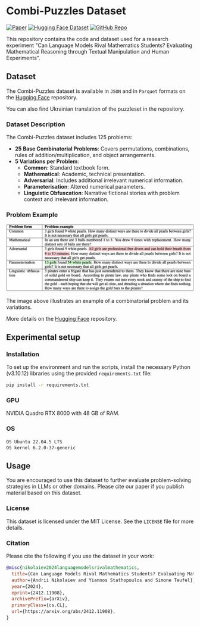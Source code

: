 # Combi-Puzzles Dataset

[![Paper](https://img.shields.io/badge/Paper-arXiv%3A2412.11908-B31B1B)](https://arxiv.org/abs/2412.11908)
[![Hugging Face Dataset](https://img.shields.io/badge/Hugging%20Face-Dataset-blue)](https://huggingface.co/datasets/andynik/combi-puzzles)
[![GitHub Repo](https://img.shields.io/badge/GitHub-Repository-181717?logo=github)](https://github.com/andynik/combi-puzzles)

This repository contains the code and dataset used for a research experiment "Can Language Models Rival Mathematics Students? Evaluating Mathematical Reasoning through Textual Manipulation and Human Experiments".

## Dataset

The Combi-Puzzles dataset is available in `JSON` and in `Parquet` formats on the [Hugging Face](https://huggingface.co/datasets/andynik/combi-puzzles) repository.

You can also find Ukrainian translation of the puzzleset in the repository.

### Dataset Description

The Combi-Puzzles dataset includes 125 problems:
- **25 Base Combinatorial Problems**: Covers permutations, combinations, rules of addition/multiplication, and object arrangements.
- **5 Variations per Problem**:
  - **Common**: Standard textbook form.
  - **Mathematical**: Academic, technical presentation.
  - **Adversarial**: Includes additional irrelevant numerical information.
  - **Parameterisation**: Altered numerical parameters.
  - **Linguistic Obfuscation**: Narrative fictional stories with problem context and irrelevant information.

### Problem Example

![Problem Example](images/p10.png)

The image above illustrates an example of a combinatorial problem and its variations.

More details on the [Hugging Face](https://huggingface.co/datasets/andynik/combi-puzzles) repository.

## Experimental setup

### Installation

To set up the environment and run the scripts, install the necessary Python (v3.10.12) libraries using the provided `requirements.txt` file:

```bash
pip install -r requirements.txt
```

### GPU

NVIDIA Quadro RTX 8000 with 48 GB of RAM.

### OS
```
OS Ubuntu 22.04.5 LTS
OS kernel 6.2.0-37-generic
```

## Usage

You are encouraged to use this dataset to further evaluate problem-solving strategies in LLMs or other domains. Please cite our paper if you publish material based on this dataset.

### License

This dataset is licensed under the MIT License. See the `LICENSE` file for more details.

### Citation

Please cite the following if you use the dataset in your work:

```bibtex
@misc{nikolaiev2024languagemodelsrivalmathematics,
  title={Can Language Models Rival Mathematics Students? Evaluating Mathematical Reasoning through Textual Manipulation and Human Experiments},
  author={Andrii Nikolaiev and Yiannos Stathopoulos and Simone Teufel},
  year={2024},
  eprint={2412.11908},
  archivePrefix={arXiv},
  primaryClass={cs.CL},
  url={https://arxiv.org/abs/2412.11908},
}
```
